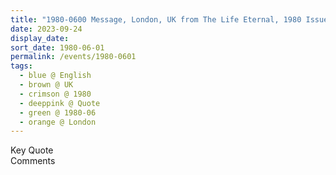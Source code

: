 ```yaml
---
title: "1980-0600 Message, London, UK from The Life Eternal, 1980 Issue, Page 1"
date: 2023-09-24
display_date: 
sort_date: 1980-06-01
permalink: /events/1980-0601
tags:
  - blue @ English
  - brown @ UK
  - crimson @ 1980
  - deeppink @ Quote
  - green @ 1980-06
  - orange @ London
---
```


<wave-list>
  <list-title color="green" width="75">Key Quote</list-title>
  <list-item color="BlanchedAlmond"  width="200"></list-item>
  <list-item color="Lavender"></list-item>
  <list-item color="BlanchedAlmond"></list-item>
</wave-list>

<br>

<wave-list>
  <list-title color="green" width="75">Comments</list-title>
  <list-item color="BlanchedAlmond"  width="200"></list-item>
  <list-item color="Lavender"></list-item>
  <list-item color="BlanchedAlmond"></list-item>
</wave-list>